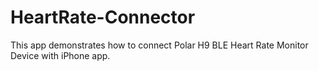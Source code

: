 # HeartRate-Connector
This app demonstrates how to connect Polar H9 BLE Heart Rate Monitor Device with iPhone app.
